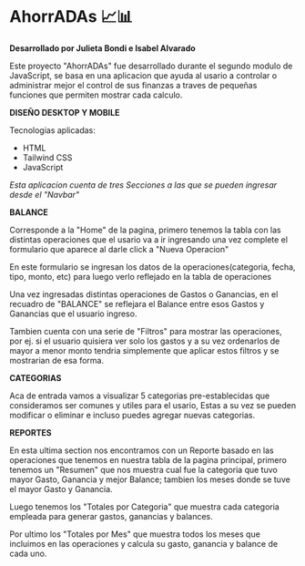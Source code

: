 # AhorrADAs 📈📊

**Desarrollado por Julieta Bondi e Isabel Alvarado**

Este proyecto "AhorrADAs" fue desarrollado durante el segundo modulo de JavaScript, se basa en una aplicacion que ayuda al usario a 
controlar o administrar mejor el control de sus finanzas a traves de pequeñas funciones que permiten mostrar cada calculo.

**DISEÑO DESKTOP Y MOBILE**


Tecnologias aplicadas:
- HTML
- Tailwind CSS
- JavaScript

*Esta aplicacion cuenta de tres Secciones a las que se pueden ingresar desde el "Navbar"*    

**BALANCE**    

Corresponde a la "Home" de la pagina, primero tenemos la tabla con las distintas operaciones que el usario va a ir ingresando una vez complete el formulario que aparece al darle click a "Nueva Operacion"    


En este formulario se ingresan los datos de la operaciones(categoria, fecha, tipo, monto, etc) para luego verlo reflejado en la
tabla de operaciones    


Una vez ingresadas distintas operaciones de Gastos o Ganancias, en el recuadro de "BALANCE" se reflejara el Balance entre esos Gastos y Ganancias que el usuario ingreso.    


Tambien cuenta con una serie de "Filtros" para mostrar las operaciones, por ej. si el usuario quisiera ver solo los gastos y a su vez ordenarlos de mayor a menor monto tendria simplemente que aplicar estos filtros y se mostrarian de esa forma.    


**CATEGORIAS**    

Aca de entrada vamos a visualizar 5 categorias pre-establecidas que consideramos ser comunes y utiles para el usario, Estas a su vez se pueden modificar o eliminar e incluso puedes agregar nuevas categorias.    


**REPORTES**    

En esta ultima section nos encontramos con un Reporte basado en las operaciones que tenemos en nuestra tabla de la pagina principal, primero tenemos un "Resumen" que nos muestra cual fue la categoria que tuvo mayor Gasto, Ganancia y mejor Balance; tambien los meses donde se tuve el mayor Gasto y Ganancia.    


Luego tenemos los "Totales por Categoria" que muestra cada categoria empleada para generar gastos, ganancias y balances.    


Por ultimo los "Totales por Mes" que muestra todos los meses que incluimos en las operaciones y calcula su gasto, ganancia y balance de cada uno.    

